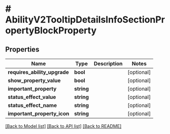 # # AbilityV2TooltipDetailsInfoSectionPropertyBlockProperty

## Properties

Name | Type | Description | Notes
------------ | ------------- | ------------- | -------------
**requires_ability_upgrade** | **bool** |  | [optional]
**show_property_value** | **bool** |  | [optional]
**important_property** | **string** |  | [optional]
**status_effect_value** | **string** |  | [optional]
**status_effect_name** | **string** |  | [optional]
**important_property_icon** | **string** |  | [optional]

[[Back to Model list]](../../README.md#models) [[Back to API list]](../../README.md#endpoints) [[Back to README]](../../README.md)

